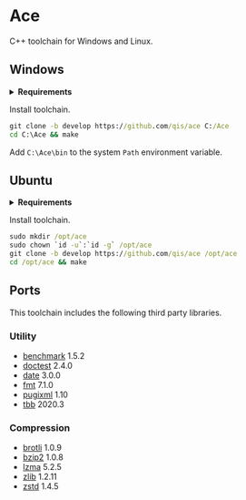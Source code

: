 # Ace
C++ toolchain for Windows and Linux.

## Windows

<details>
<summary><b>Requirements</b></summary>

Install [Git](https://git-scm.com/downloads).

```
Select Components
☐ Windows Explorer integration
☐ Associate .git* configuration files with the default text editor
☐ Associate .sh files to be run with Bash

Choosing the default editor used by Git
Use Visual Studio Code as Git's default editor

Adjusting the name of the initial branch in new repositories
◉ Override the default branch name for new repositories
Specify the name "git init" should use for the initial branch: master

Configuring the line ending conversions
◉ Checkout as-is, commit as-is

Configuring the terminal emulator to use Git Bash
◉ Use Windows' default console window

Choose the default behavior of `git pull`
◉ Rebase

Choose a credential helper
◉ None
```

Install [LLVM](https://github.com/llvm/llvm-project/releases/download/llvmorg-11.0.0/LLVM-11.0.0-win64.exe).

```
Install Options
◉ Add LLVM to the system PATN for all users
```
  
Install [Visual Studio Preview](https://visualstudio.microsoft.com/vs/preview/).

```
Workloads
☑ Desktop development with C++
☑ Linux development with C++
☑ Node.js development

Installation Details
+ Desktop development with C++
  ☐ Test Adapter for Boost.Test
  ☐ Test Adapter for Google Test
  ☐ Live Share
+ Node.js development
  ☐ Web Deploy
```

Install Visual Studio extensions.

- [Hide Suggestion And Outlining Margins][hi]
- [Trailing Whitespace Visualizer][ws]

[hi]: https://marketplace.visualstudio.com/items?itemName=MussiKara.HideSuggestionAndOutliningMargins
[ws]: https://marketplace.visualstudio.com/items?itemName=MadsKristensen.TrailingWhitespaceVisualizer

Add the following directories to the `Path` system environment variable.

```
C:\Program Files (x86)\Microsoft Visual Studio\2019\Preview\Common7\IDE\CommonExtensions\Microsoft\CMake\Ninja
C:\Program Files (x86)\Microsoft Visual Studio\2019\Preview\Common7\IDE\CommonExtensions\Microsoft\CMake\CMake\bin
C:\Program Files (x86)\Microsoft Visual Studio\2019\Preview\Msbuild\Microsoft\VisualStudio\NodeJs
```

Set the `VSCMD_SKIP_SENDTELEMETRY` system environment variable to `1`.

</details>

Install toolchain.

```cmd
git clone -b develop https://github.com/qis/ace C:/Ace
cd C:\Ace && make
```

Add `C:\Ace\bin` to the system `Path` environment variable.

## Ubuntu

<details>
<summary><b>Requirements</b></summary>

Install basic development packages.

```sh
sudo apt install -y binutils-dev gcc-10 g++-10 gdb make nasm ninja-build manpages-dev
```

Install [CMake](https://cmake.org/).

```sh
sudo rm -rf /opt/cmake; sudo mkdir -p /opt/cmake
wget https://github.com/Kitware/CMake/releases/download/v3.18.4/cmake-3.18.4-Linux-x86_64.tar.gz
sudo tar xf cmake-3.18.4-Linux-x86_64.tar.gz -C /opt/cmake --strip-components=1
rm -f cmake-3.18.4-Linux-x86_64.tar.gz

sudo tee /etc/profile.d/cmake.sh >/dev/null <<'EOF'
export PATH="/opt/cmake/bin:${PATH}"
EOF

sudo chmod 0755 /etc/profile.d/cmake.sh
. /etc/profile.d/cmake.sh
```

Install [Node](https://nodejs.org/).

```sh
sudo rm -rf /opt/node; sudo mkdir -p /opt/node
wget https://nodejs.org/dist/v12.16.3/node-v12.16.3-linux-x64.tar.xz
sudo tar xf node-v12.16.3-linux-x64.tar.xz -C /opt/node --strip-components=1
rm -f node-v12.16.3-linux-x64.tar.xz

sudo tee /etc/profile.d/node.sh >/dev/null <<'EOF'
export PATH="/opt/node/bin:${PATH}"
EOF

sudo chmod 0755 /etc/profile.d/node.sh
. /etc/profile.d/node.sh
```

Install [LLVM](https://llvm.org/).

```sh
sudo rm -rf /opt/llvm; sudo mkdir -p /opt/llvm
wget https://github.com/llvm/llvm-project/releases/download/llvmorg-11.0.0/clang+llvm-11.0.0-x86_64-linux-gnu-ubuntu-20.04.tar.xz
sudo tar xf clang+llvm-11.0.0-x86_64-linux-gnu-ubuntu-20.04.tar.xz -C /opt/llvm --strip-components=1
rm -f clang+llvm-11.0.0-x86_64-linux-gnu-ubuntu-20.04.tar.xz

sudo tee /etc/profile.d/llvm.sh >/dev/null <<'EOF'
export PATH="/opt/llvm/bin:${PATH}"
EOF

sudo chmod 0755 /etc/profile.d/llvm.sh
. /etc/profile.d/llvm.sh

sudo tee /etc/ld.so.conf.d/llvm.conf >/dev/null <<'EOF'
/opt/llvm/lib
EOF

sudo ldconfig
```

Set system compiler.

```sh
for i in c++ cc g++ gcc; do sudo update-alternatives --remove-all $i; done
sudo update-alternatives --install /usr/bin/gcc  gcc  /usr/bin/gcc-10  100
sudo update-alternatives --install /usr/bin/g++  g++  /usr/bin/g++-10  100
sudo update-alternatives --install /usr/bin/cc   cc   /usr/bin/gcc     100
sudo update-alternatives --install /usr/bin/c++  c++  /usr/bin/g++     100
```

</details>

Install toolchain.

```cmd
sudo mkdir /opt/ace
sudo chown `id -u`:`id -g` /opt/ace
git clone -b develop https://github.com/qis/ace /opt/ace
cd /opt/ace && make
```

## Ports
This toolchain includes the following third party libraries.

### Utility
- [benchmark](https://github.com/google/benchmark/releases) 1.5.2
- [doctest](https://github.com/onqtam/doctest/releases) 2.4.0
- [date](https://github.com/HowardHinnant/date) 3.0.0
- [fmt](https://github.com/fmtlib/fmt/releases) 7.1.0
- [pugixml](https://github.com/zeux/pugixml/releases) 1.10
- [tbb](https://github.com/oneapi-src/oneTBB/releases) 2020.3

### Compression
- [brotli](https://github.com/google/brotli/releases) 1.0.9
- [bzip2](https://sourceware.org/pub/bzip2/) 1.0.8
- [lzma](https://tukaani.org/xz/) 5.2.5
- [zlib](https://www.zlib.net/) 1.2.11
- [zstd](https://github.com/facebook/zstd/releases) 1.4.5
